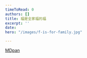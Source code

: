 ```yaml
---
timeToRead: 0
authors: []
title: 福是全家福的福
excerpt: ''
date: 
hero: "/images/f-is-for-family.jpg"

---
```

[MDpan](https://mdpan.tk/%E7%A6%8F%E6%98%AF%E5%85%A8%E5%AE%B6%E7%A6%8F%E7%9A%84%E7%A6%8F)